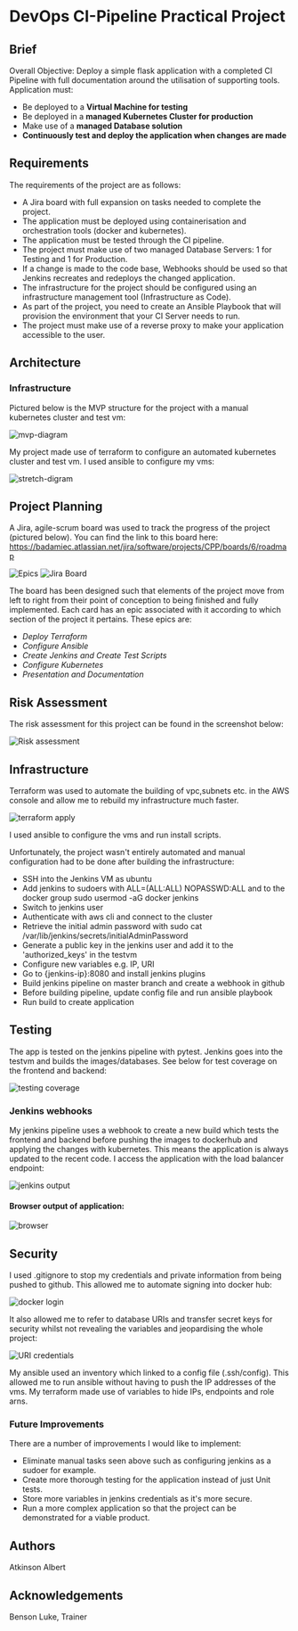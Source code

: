 # DevOps CI-Pipeline Practical Project

## Brief

Overall Objective:
Deploy a simple flask application with a completed CI Pipeline with full documentation around the utilisation of supporting tools. Application must:

- Be deployed to a **Virtual Machine for testing**
- Be deployed in a **managed Kubernetes Cluster for production**
- Make use of a **managed Database solution**
- **Continuously test and deploy the application when changes are made**

## Requirements

The requirements of the project are as follows:

* A Jira board with full expansion on tasks needed to complete the project.
* The application must be deployed using containerisation and orchestration tools (docker and kubernetes).
* The application must be tested through the CI pipeline.
* The project must make use of two managed Database Servers: 1 for Testing and 1 for Production.
* If a change is made to the code base, Webhooks should be used so that Jenkins recreates and redeploys the changed application.
* The infrastructure for the project should be configured using an infrastructure management tool (Infrastructure as Code).
* As part of the project, you need to create an Ansible Playbook that will provision the environment that your CI Server needs to run.
* The project must make use of a reverse proxy to make your application accessible to the user.

## Architecture
### Infrastructure
Pictured below is the MVP structure for the project with a manual kubernetes cluster and test vm:

![mvp-diagram](https://i.imgur.com/i5qfOas.png)

My project made use of terraform to configure an automated kubernetes cluster and test vm. I used ansible to configure my vms:

![stretch-digram](https://i.imgur.com/Q5zljVl.png)

## Project Planning

A Jira, agile-scrum board was used to track the progress of the project (pictured below). You can find the link to this board here: https://badamiec.atlassian.net/jira/software/projects/CPP/boards/6/roadmap

![Epics](https://i.imgur.com/LaPjILK.png)
![Jira Board](https://i.imgur.com/Zmfr0KU.png)

The board has been designed such that elements of the project move from left to right from their point of conception to being finished and fully implemented. Each card has an epic associated with it according to which section of the project it pertains. These epics are:

* *Deploy Terraform*
* *Configure Ansible*
* *Create Jenkins and Create Test Scripts*
* *Configure Kubernetes*
* *Presentation and Documentation*

## Risk Assessment

The risk assessment for this project can be found in the screenshot below:

![Risk assessment](https://i.imgur.com/YkJlUQp.png)

## Infrastructure 

Terraform was used to automate the building of vpc,subnets etc. in the AWS console and allow me to rebuild my infrastructure much faster. 

![terraform apply](https://i.imgur.com/nsKKrR1.png)

I used ansible to configure the vms and run install scripts. 

Unfortunately, the project wasn't entirely automated and manual configuration had to be done after building the infrastructure:

* SSH into the Jenkins VM as ubuntu
* Add jenkins to sudoers with ALL=(ALL:ALL) NOPASSWD:ALL and to the docker group sudo usermod -aG docker jenkins
* Switch to jenkins user
* Authenticate with aws cli and connect to the cluster
* Retrieve the initial admin password with sudo cat /var/lib/jenkins/secrets/initialAdminPassword
* Generate a public key in the jenkins user and add it to the 'authorized_keys' in the testvm
* Configure new variables e.g. IP, URI
* Go to {jenkins-ip}:8080 and install jenkins plugins
* Build jenkins pipeline on master branch and create a webhook in github
* Before building pipeline, update config file and run ansible playbook
* Run build to create application

## Testing

The app is tested on the jenkins pipeline with pytest. Jenkins goes into the testvm and builds the images/databases. See below for test coverage on the frontend and backend:

![testing coverage](https://i.imgur.com/EwHLXDP.png)

### Jenkins webhooks

My jenkins pipeline uses a webhook to create a new build which tests the frontend and backend before pushing the images to dockerhub and applying the changes with kubernetes. This means the application is always updated to the recent code. I access the application with the load balancer endpoint:

![jenkins output](https://i.imgur.com/oOrvFAT.png)

#### Browser output of application:

![browser](https://i.imgur.com/MJmw6LH.png)

## Security

I used .gitignore to stop my credentials and private information from being pushed to github. This allowed me to automate signing into docker hub:

![docker login](https://i.imgur.com/bakYiCu.png)

It also allowed me to refer to database URIs and transfer secret keys for security whilst not revealing the variables and jeopardising the whole project:

![URI credentials](https://i.imgur.com/CkhCkCQ.png)

My ansible used an inventory which linked to a config file (.ssh/config). This allowed me to run ansible without having to push the IP addresses of the vms. My terraform made use of variables to hide IPs, endpoints and role arns.

### Future Improvements

There are a number of improvements I would like to implement:

* Eliminate manual tasks seen above such as configuring jenkins as a sudoer for example.
* Create more thorough testing for the application instead of just Unit tests.
* Store more variables in jenkins credentials as it's more secure.
* Run a more complex application so that the project can be demonstrated for a viable product.

## Authors
Atkinson Albert

## Acknowledgements
Benson Luke, Trainer
